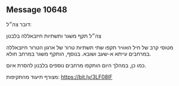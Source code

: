 ## Message 10648

דובר צה״ל:

צה״ל תקף משגר ותשתיות חיזבאללה בלבנון

מטוסי קרב של חיל האוויר תקפו שתי תשתיות טרור של ארגון הטרור חיזבאללה במרחבים עייתא א-שעב ושובא.
בנוסף, הותקף משגר במרחב חולא.

כמו כן, במהלך היום הותקפו מרחבים נוספים בלבנון להסרת איום.

מצורף תיעוד מהתקיפות: https://bit.ly/3LF08lF

